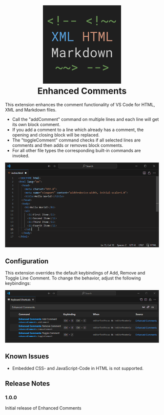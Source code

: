 <h1 align="center">
  <br>
    <img src="https://github.com/KabelitzC/enhanced-comments/blob/main/images/logo.large.png?raw=true" alt="logo" width="256">
  <br>
  Enhanced Comments
  <br>
</h1>

This extension enhances the comment functionality of VS Code for HTML, XML and Markdown files. 
* Call the "addComment" command on multiple lines and each line will get its own block comment.
* If you add a comment to a line which already has a comment, the opening and closing block will be replaced.
* The "toggleComment" command checks if all selected lines are comments and then adds or removes block comments.
* For all other file types the corresponding built-in commands are invoked.

![Demo](images/demo.gif)

## Configuration

This extension overrides the default keybindings of Add, Remove and Toggle Line Comment. To change the behavior, adjust the following keybindings:

![Shortcuts](images/shortcuts.png)

## Known Issues

- Embedded CSS- and JavaScript-Code in HTML is not supported.

## Release Notes

### 1.0.0

Initial release of Enhanced Comments